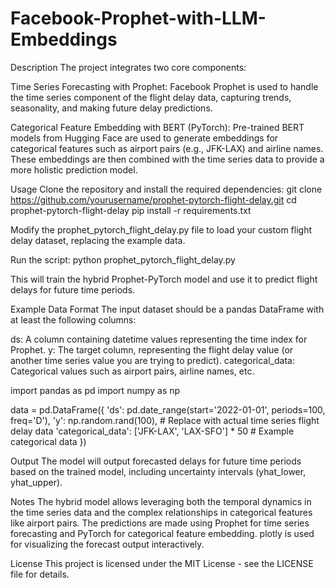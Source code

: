# Facebook-Prophet-with-LLM-Embeddings
Description
The project integrates two core components:

Time Series Forecasting with Prophet: 
Facebook Prophet is used to handle the time series component of the flight delay data, capturing trends, seasonality, and making future delay predictions.

Categorical Feature Embedding with BERT (PyTorch): Pre-trained BERT models from Hugging Face are used to generate embeddings for categorical features such as airport pairs (e.g., JFK-LAX) and airline names. These embeddings are then combined with the time series data to provide a more holistic prediction model.

Usage
Clone the repository and install the required dependencies:
git clone https://github.com/yourusername/prophet-pytorch-flight-delay.git
cd prophet-pytorch-flight-delay
pip install -r requirements.txt

Modify the prophet_pytorch_flight_delay.py file to load your custom flight delay dataset, replacing the example data.

Run the script:
python prophet_pytorch_flight_delay.py

This will train the hybrid Prophet-PyTorch model and use it to predict flight delays for future time periods.

Example Data Format
The input dataset should be a pandas DataFrame with at least the following columns:

ds: A column containing datetime values representing the time index for Prophet.
y: The target column, representing the flight delay value (or another time series value you are trying to predict).
categorical_data: Categorical values such as airport pairs, airline names, etc.

import pandas as pd
import numpy as np

data = pd.DataFrame({
    'ds': pd.date_range(start='2022-01-01', periods=100, freq='D'),
    'y': np.random.rand(100),  # Replace with actual time series flight delay data
    'categorical_data': ['JFK-LAX', 'LAX-SFO'] * 50  # Example categorical data
})

Output
The model will output forecasted delays for future time periods based on the trained model, including uncertainty intervals (yhat_lower, yhat_upper).

Notes
The hybrid model allows leveraging both the temporal dynamics in the time series data and the complex relationships in categorical features like airport pairs.
The predictions are made using Prophet for time series forecasting and PyTorch for categorical feature embedding.
plotly is used for visualizing the forecast output interactively.

License
This project is licensed under the MIT License - see the LICENSE file for details.
